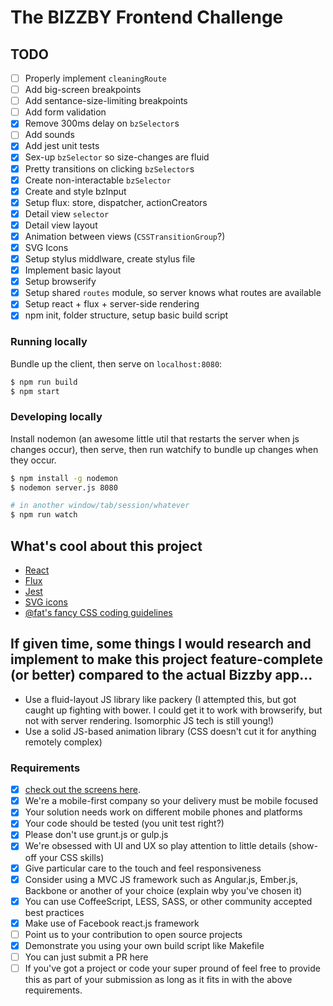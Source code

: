 # The BIZZBY Frontend Challenge

## TODO
- [ ] Properly implement `cleaningRoute`
- [ ] Add big-screen breakpoints
- [ ] Add sentance-size-limiting breakpoints
- [ ] Add form validation
- [x] Remove 300ms delay on `bzSelector`s
- [ ] Add sounds
- [x] Add jest unit tests
- [x] Sex-up `bzSelector` so size-changes are fluid
- [x] Pretty transitions on clicking `bzSelector`s
- [x] Create non-interactable `bzSelector`
- [x] Create and style bzInput
- [x] Setup flux: store, dispatcher, actionCreators
- [x] Detail view `selector`
- [x] Detail view layout
- [x] Animation between views (`CSSTransitionGroup`?)
- [x] SVG Icons
- [x] Setup stylus middlware, create stylus file
- [x] Implement basic layout
- [x] Setup browserify
- [x] Setup shared `routes` module, so server knows what routes are available
- [x] Setup react + flux + server-side rendering
- [x] npm init, folder structure, setup basic build script

### Running locally
Bundle up the client, then serve on `localhost:8080`:

```bash
$ npm run build
$ npm start
```

### Developing locally
Install nodemon (an awesome little util that restarts the server when js changes occur), then serve, then run watchify to bundle up changes when they occur.

```bash
$ npm install -g nodemon
$ nodemon server.js 8080

# in another window/tab/session/whatever
$ npm run watch
```

## What's cool about this project
- [React](http://facebook.github.io/react/)
- [Flux](http://facebook.github.io/flux/)
- [Jest](http://facebook.github.io/jest/)
- [SVG icons](http://iestynwilliams.net/icons-for-the-web-in-2014)
- [@fat's fancy CSS coding guidelines](https://gist.github.com/fat/a47b882eb5f84293c4ed#is-stateOfComponent)

## If given time, some things I would research and implement to make this project feature-complete (or better) compared to the actual Bizzby app...
- Use a fluid-layout JS library like packery (I attempted this, but got caught up fighting with bower. I could get it to work with browserify, but not with server rendering. Isomorphic JS tech is still young!)
- Use a solid JS-based animation library (CSS doesn't cut it for anything remotely complex)

### Requirements
* [x] [check out the screens here](http://www.bizzby.com/). 
* [x] We're a mobile-first company so your delivery must be mobile focused
* [x] Your solution needs work on different mobile phones and platforms
* [x] Your code should be tested (you unit test right?)
* [x] Please don't use grunt.js or gulp.js
* [x] We're obsessed with UI and UX so play attention to little details (show-off your CSS skills)
* [x] Give particular care to the touch and feel responsiveness
* [x] Consider using a MVC JS framework such as Angular.js, Ember.js, Backbone or another of your choice (explain wby you've chosen it)
* [x] You can use CoffeeScript, LESS, SASS, or other community accepted best practices
* [x] Make use of Facebook react.js framework
* [ ] Point us to your contribution to open source projects
* [x] Demonstrate you using your own build script like Makefile
* [ ] You can just submit a PR here
* [ ] If you've got a project or code your super pround of feel free to provide this as part of your submission as long as it fits in with the above requirements.

